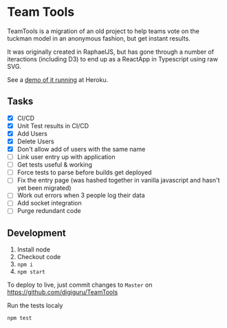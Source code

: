 # Team Tools

TeamTools is a migration of an old project to help teams vote on the tuckman model in an anonymous fashion, but get instant results.

It was originally created in RaphaelJS, but has gone through a number of iteractions (including D3) to end up as a ReactApp in Typescript using raw SVG.

See a [demo of it running](https://teamtools.herokuapp.com/) at Heroku.

## Tasks

- [x] CI/CD
- [x] Unit Test results in CI/CD
- [x] Add Users
- [x] Delete Users
- [x] Don't allow add of users with the same name
- [ ] Link user entry up with application
- [ ] Get tests useful & working
- [ ] Force tests to parse before builds get deployed
- [ ] Fix the entry page (was hashed together in vanilla javascript and hasn't yet been migrated)
- [ ] Work out errors when 3 people log their data
- [ ] Add socket integration
- [ ] Purge redundant code

## Development

1) Install node
2) Checkout code
3) `npm i`
4) `npm start`

To deploy to live, just commit changes to `Master` on https://github.com/digiguru/TeamTools

Run the tests localy

```bash
npm test
```

